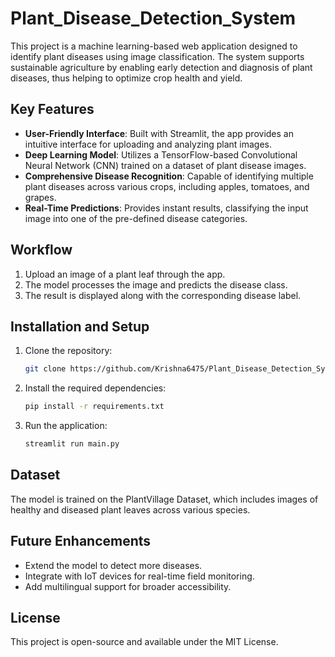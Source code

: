# Plant_Disease_Detection_System

This project is a machine learning-based web application designed to identify plant diseases using image classification. The system supports sustainable agriculture by enabling early detection and diagnosis of plant diseases, thus helping to optimize crop health and yield.

## Key Features
- **User-Friendly Interface**: Built with Streamlit, the app provides an intuitive interface for uploading and analyzing plant images.
- **Deep Learning Model**: Utilizes a TensorFlow-based Convolutional Neural Network (CNN) trained on a dataset of plant disease images.
- **Comprehensive Disease Recognition**: Capable of identifying multiple plant diseases across various crops, including apples, tomatoes, and grapes.
- **Real-Time Predictions**: Provides instant results, classifying the input image into one of the pre-defined disease categories.

## Workflow
1. Upload an image of a plant leaf through the app.
2. The model processes the image and predicts the disease class.
3. The result is displayed along with the corresponding disease label.

## Installation and Setup
1. Clone the repository:
   ```bash
   git clone https://github.com/Krishna6475/Plant_Disease_Detection_System
2. Install the required dependencies:
   ```bash
   pip install -r requirements.txt
3. Run the application:
   ```bash
   streamlit run main.py

## Dataset
The model is trained on the PlantVillage Dataset, which includes images of healthy and diseased plant leaves across various species.

## Future Enhancements
- Extend the model to detect more diseases.
- Integrate with IoT devices for real-time field monitoring.
- Add multilingual support for broader accessibility.

## License
This project is open-source and available under the MIT License.






